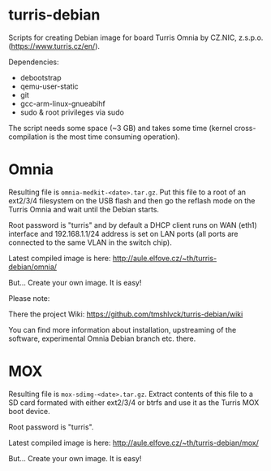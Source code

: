 turris-debian
=============

Scripts for creating Debian image for board Turris Omnia
by CZ.NIC, z.s.p.o. (https://www.turris.cz/en/).

Dependencies:

 * debootstrap
 * qemu-user-static
 * git
 * gcc-arm-linux-gnueabihf
 * sudo & root privileges via sudo

The script needs some space (~3 GB) and takes some time (kernel
cross-compilation is the most time consuming operation).

Omnia
=====

Resulting file is `omnia-medkit-<date>.tar.gz`. Put this file to a root of
an ext2/3/4 filesystem on the USB flash and then go the reflash mode
on the Turris Omnia and wait until the Debian starts.

Root password is "turris" and by default a DHCP client runs on WAN
(eth1) interface and 192.168.1.1/24 address is set on LAN ports (all
ports are connected to the same VLAN in the switch chip).

Latest compiled image is here:
http://aule.elfove.cz/~th/turris-debian/omnia/

But... Create your own image. It is easy!

Please note:

There the project Wiki: https://github.com/tmshlvck/turris-debian/wiki

You can find more information about installation, upstreaming of the
software, experimental Omnia Debian branch etc. there.

MOX
===

Resulting file is `mox-sdimg-<date>.tar.gz`. Extract contents of this file to a SD card formated with either ext2/3/4 or btrfs 
and use it as the Turris MOX boot device.
  
Root password is "turris".


Latest compiled image is here:
http://aule.elfove.cz/~th/turris-debian/mox/

But... Create your own image. It is easy!

